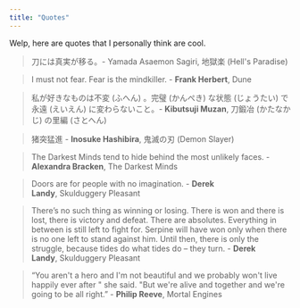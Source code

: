 ```yaml
---
title: "Quotes"
---
```


Welp, here are quotes that I personally think are cool.


>刀には真実が移る。- Yamada Asaemon Sagiri, 地獄楽 (Hell's Paradise)

>I must not fear. Fear is the mindkiller. - **Frank Herbert**, Dune

>私が好きなものは不変 (ふへん) 。完璧 (かんぺき) な状態 (じょうたい) で永遠 (えいえん) に変わらないこと。- **Kibutsuji Muzan**, 刀鍛冶 (かたなかじ) の里編 (さとへん)

>猪突猛進 - **Inosuke Hashibira**, 鬼滅の刃 (Demon Slayer)

>The Darkest Minds tend to hide behind the most unlikely faces. - **Alexandra Bracken**, The Darkest Minds

>Doors are for people with no imagination.  - **Derek Landy**, Skulduggery Pleasant

>There’s no such thing as winning or losing. There is won and there is lost, there is victory and defeat. There are absolutes. Everything in between is still left to fight for. Serpine will have won only when there is no one left to stand against him. Until then, there is only the struggle, because tides do what tides do – they turn.  - **Derek Landy**, Skulduggery Pleasant

>“You aren't a hero and I'm not beautiful and we probably won't live happily ever after " she said. "But we're alive and together and we're going to be all right.”  - **Philip Reeve**, Mortal Engines
